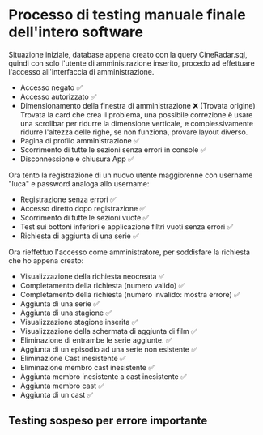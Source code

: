 # Processo di testing manuale finale dell'intero software
Situazione iniziale, database appena creato con la query CineRadar.sql, quindi con solo l'utente di amministrazione inserito, procedo ad effettuare l'accesso all'interfaccia di amministrazione.
- Accesso negato ✅
- Accesso autorizzato ✅
- Dimensionamento della finestra di amministrazione ❌ (Trovata origine) \
  Trovata la card che crea il problema, una possibile correzione è usare una scrollbar per ridurre la dimensione verticale, e complessivamente ridurre l'altezza delle righe, se non funziona, provare layout diverso.
- Pagina di profilo amministrazione ✅
- Scorrimento di tutte le sezioni senza errori in console ✅
- Disconnessione e chiusura App ✅

Ora tento la registrazione di un nuovo utente maggiorenne con username "luca" e password analoga allo username:
- Registrazione senza errori ✅
- Accesso diretto dopo registrazione ✅
- Scorrimento di tutte le sezioni vuote ✅
- Test sui bottoni inferiori e applicazione filtri vuoti senza errori ✅
- Richiesta di aggiunta di una serie ✅

Ora rieffettuo l'accesso come amministratore, per soddisfare la richiesta che ho appena creato:
- Visualizzazione della richiesta neocreata ✅
- Completamento della richiesta (numero valido) ✅
- Completamento della richiesta (numero invalido: mostra errore) ✅
- Aggiunta di una serie ✅
- Aggiunta di una stagione ✅
- Visualizzazione stagione inserita ✅
- Visualizzazione della schermata di aggiunta di film ✅
- Eliminazione di entrambe le serie aggiunte. ✅
- Aggiunta di un episodio ad una serie non esistente ✅
- Eliminazione Cast inesistente ✅
- Eliminazione membro cast inesistente ✅
- Aggiunta membro inesistente a cast inesistente ✅
- Aggiunta membro cast ✅
- Aggiunta di un cast ✅

## Testing sospeso per errore importante
